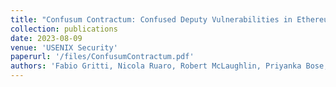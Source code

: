 ```yaml
---
title: "Confusum Contractum: Confused Deputy Vulnerabilities in Ethereum Smart Contracts"
collection: publications
date: 2023-08-09
venue: 'USENIX Security'
paperurl: '/files/ConfusumContractum.pdf'
authors: 'Fabio Gritti, Nicola Ruaro, Robert McLaughlin, Priyanka Bose, Dipanjan Das, Ilya Grishchenko, Christopher Kruegel, Giovanni Vigna'
---
```

